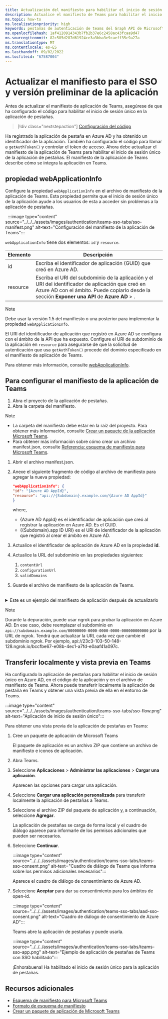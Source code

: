 ```yaml
---
title: Actualización del manifiesto para habilitar el inicio de sesión único para las pestañas
description: Actualice el manifiesto de Teams para habilitar el inicio de sesión único (SSO) para pestañas y transferirlo localmente al cliente de Teams para probar la autenticación sso.
ms.topic: how-to
ms.localizationpriority: high
keywords: pestañas de autenticación de teams del Graph API de Microsoft Azure Active Directory (Azure AD)
ms.openlocfilehash: 1af4120914343b7fb2b37e6c2458ac43fcaa9d47
ms.sourcegitcommit: 82c585d287d61924ce3a3bba3e9caeff35c9a27a
ms.translationtype: MT
ms.contentlocale: es-ES
ms.lasthandoff: 09/02/2022
ms.locfileid: "67587004"
---
```

# <a name="update-manifest-for-sso-and-preview-app"></a>Actualizar el manifiesto para el SSO y versión preliminar de la aplicación

Antes de actualizar el manifiesto de aplicación de Teams, asegúrese de que ha configurado el código para habilitar el inicio de sesión único en la aplicación de pestañas.

> [!div class="nextstepaction"]
> [Configuración del código](tab-sso-code.md)

Ha registrado la aplicación de pestaña en Azure AD y ha obtenido un identificador de la aplicación. También ha configurado el código para llamar a `getAuthToken()` y controlar el token de acceso. Ahora debe actualizar el manifiesto de la aplicación de Teams para habilitar el inicio de sesión único de la aplicación de pestañas. El manifiesto de la aplicación de Teams describe cómo se integra la aplicación en Teams.

## <a name="webapplicationinfo-property"></a>propiedad webApplicationInfo

Configure la propiedad `webApplicationInfo` en el archivo de manifiesto de la aplicación de Teams. Esta propiedad permite que el inicio de sesión único de la aplicación ayude a los usuarios de esta a acceder sin problemas a la aplicación de pestañas.

&nbsp;&nbsp;:::image type="content" source="../../../assets/images/authentication/teams-sso-tabs/sso-manifest.png" alt-text="Configuración del manifiesto de la aplicación de Teams":::

`webApplicationInfo` tiene dos elementos: `id` y `resource`.

| Elemento | Descripción |
| --- | --- |
| id | Escriba el identificador de aplicación (GUID) que creó en Azure AD. |
| resource | Escriba el URI del subdominio de la aplicación y el URI del identificador de aplicación que creó en Azure AD con el ámbito. Puede copiarlo desde la sección **Exponer una API** de **Azure AD** > . |

> [!NOTE]
> Debe usar la versión 1.5 del manifiesto o una posterior para implementar la propiedad `webApplicationInfo`.

El URI del identificador de aplicación que registró en Azure AD se configura con el ámbito de la API que ha expuesto. Configure el URI de subdominio de la aplicación en `resource` para asegurarse de que la solicitud de autenticación que usa `getAuthToken()` procede del dominio especificado en el manifiesto de aplicación de Teams.

Para obtener más información, consulte [webApplicationInfo](../../../resources/schema/manifest-schema.md#webapplicationinfo).

## <a name="to-configure-teams-app-manifest"></a>Para configurar el manifiesto de la aplicación de Teams

1. Abra el proyecto de la aplicación de pestañas.
2. Abra la carpeta del manifiesto.

  > [!NOTE]
  >
  > - La carpeta del manifiesto debe estar en la raíz del proyecto. Para obtener más información, consulte [Crear un paquete de la aplicación Microsoft Teams](../../../concepts/build-and-test/apps-package.md).
  > - Para obtener más información sobre cómo crear un archivo manifest.json, consulte [Referencia: esquema de manifiesto para Microsoft Teams](../../../resources/schema/manifest-schema.md).

1. Abrir el archivo manifest.json.
1. Anexe el siguiente fragmento de código al archivo de manifiesto para agregar la nueva propiedad:

    ```json
    "webApplicationInfo": {
    "id": "{Azure AD AppId}",
    "resource": "api://{Subdomain}.example.com/{Azure AD AppId}"
    }
    ```

    where,
    - {Azure AD AppId} es el identificador de aplicación que creó al registrar la aplicación en Azure AD. Es el GUID.
    - {{Subdomain}.app ID URI} es el URI de identificador de la aplicación que registró al crear el ámbito en Azure AD.

4. Actualice el identificador de aplicación de Azure AD en la propiedad **id**.
5. Actualice la URL del subdominio en las propiedades siguientes:
   1. `contentUrl`
   2. `configurationUrl`
   3. `validDomains`
6. Guarde el archivo de manifiesto de la aplicación de Teams.

<br>
<details>
<summary>Este es un ejemplo del manifiesto de aplicación después de actualizarlo</summary>

```json
{
  "$schema": "https://developer.microsoft.com/json-schemas/teams/v1.11/MicrosoftTeams.schema.json",
  "manifestVersion": "1.11",
  "version": "1.0.0",
  "id": "bccfbe67-e08b-4ec1-a7fd-e0aaf41a097c",
  "packageName": "com.contoso.teamsauthsso",
  "developer": {
    "name": "Microsoft",
    "websiteUrl": "https://www.microsoft.com",
    "privacyUrl": "https://www.microsoft.com/privacy",
    "termsOfUseUrl": "https://www.microsoft.com/termsofuse"
  },
  "name": {
    "short": "Teams Auth SSO",
    "full": "Teams Auth SSO"
  },
  "description": {
    "short": "Teams Auth SSO app",
    "full": "The Teams Auth SSO app"
  },
  "icons": {
    "outline": "outline.png",
    "color": "color.png"
  },
  "accentColor": "#60A18E",
  "staticTabs": [
    {
      "entityId": "auth",
      "name": "Auth",
      "contentUrl": "https://contoso.com/Home/Index",
      "scopes": [ "personal" ]
    }
  ],
  "configurableTabs": [
    {
      "configurationUrl": "https://contoso.com/Home/Configure",
      "canUpdateConfiguration": true,
      "scopes": [
        "team"
      ]
    }
  ],
  "permissions": [ "identity", "messageTeamMembers" ],
  "validDomains": [
    "contoso.com"
  ],
  "webApplicationInfo": {
    "id": "bccfbe67-e08b-4ec1-a7fd-e0aaf41a097c",
    "resource": "api://contoso.com/bccfbe67-e08b-4ec1-a7fd-e0aaf41a097c"
  }
}
```

</details>

> [!NOTE]
> Durante la depuración, puede usar ngrok para probar la aplicación en Azure AD. En ese caso, debe reemplazar el subdominio en `api://subdomain.example.com/00000000-0000-0000-0000-000000000000` por la URL de ngrok. Tendrá que actualizar la URL cada vez que cambie el subdominio ngrok. Por ejemplo, api://23c3-103-50-148-128.ngrok.io/bccfbe67-e08b-4ec1-a7fd-e0aaf41a097c.

## <a name="sideload-and-preview-in-teams"></a>Transferir localmente y vista previa en Teams

Ha configurado la aplicación de pestañas para habilitar el inicio de sesión único en Azure AD, en el código de la aplicación y en el archivo de manifiesto de Teams. Ahora puede transferir localmente la aplicación de pestaña en Teams y obtener una vista previa de ella en el entorno de Teams.

:::image type="content" source="../../../assets/images/authentication/teams-sso-tabs/sso-flow.png" alt-text="Aplicación de inicio de sesión único":::

Para obtener una vista previa de la aplicación de pestañas en Teams:

1. Cree un paquete de aplicación de Microsoft Teams

   El paquete de aplicación es un archivo ZIP que contiene un archivo de manifiesto e iconos de aplicación.

1. Abra Teams.

1. Seleccione **Aplicaciones** > **Administrar las aplicaciones** > **Cargar una aplicación**.

    Aparecen las opciones para cargar una aplicación.

1. Seleccione **Cargar una aplicación personalizada** para transferir localmente la aplicación de pestañas a Teams.

1. Seleccione el archivo ZIP del paquete de aplicación y, a continuación, seleccione **Agregar**.

    La aplicación de pestañas se carga de forma local y el cuadro de diálogo aparece para informarle de los permisos adicionales que pueden ser necesarios.

1. Seleccione **Continuar**.

    :::image type="content" source="../../../assets/images/authentication/teams-sso-tabs/teams-sso-consent.png" alt-text="Cuadro de diálogo de Teams que informa sobre los permisos adicionales necesarios":::

    Aparece el cuadro de diálogo de consentimiento de Azure AD.

1. Seleccione **Aceptar** para dar su consentimiento para los ámbitos de open-id.

    :::image type="content" source="../../../assets/images/authentication/teams-sso-tabs/aad-sso-consent.png" alt-text="Cuadro de diálogo de consentimiento de Azure AD":::

    Teams abre la aplicación de pestañas y puede usarla.

    :::image type="content" source="../../../assets/images/authentication/teams-sso-tabs/teams-sso-app.png" alt-text="Ejemplo de aplicación de pestañas de Teams con SSO habilitado":::

    ¡Enhorabuena! Ha habilitado el inicio de sesión único para la aplicación de pestañas.

## <a name="see-also"></a>Recursos adicionales

- [Esquema de manifiesto para Microsoft Teams](../../../resources/schema/manifest-schema.md)
- [Formato de esquema de manifiesto](https://developer.microsoft.com/json-schemas/teams/v1.12/MicrosoftTeams.schema.json)
- [Crear un paquete de aplicación de Microsoft Teams](../../../concepts/build-and-test/apps-package.md)
